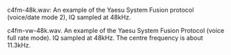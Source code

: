 
c4fm-48k.wav: An example of the Yaesu System Fusion protocol (voice/date mode 2), IQ sampled at 48kHz.

c4fm-vw-48k.wav. An example of the Yaesu System Fusion Protocol (voice full rate mode). IQ sampled at 48kHz. The centre frequency is about 11.3kHz.
